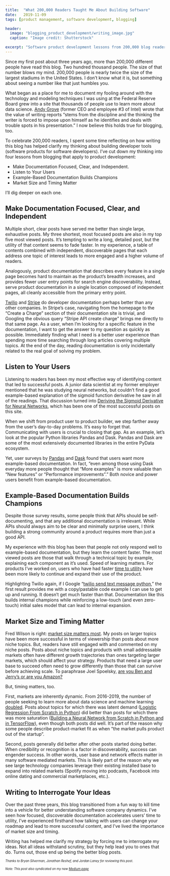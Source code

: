 ```yaml
---
title:  "What 200,000 Readers Taught Me About Building Software"
date:   2019-11-09
tags: [product management, software development, blogging]

header:
  image: "blogging_product_development/writing_image.jpg"
  caption: "Image credit: Shutterstock"

excerpt: "Software product development lessons from 200,000 blog readers"
---
```


Since my first post about three years ago, more than 200,000 different people have read this blog. Two hundred thousand people. The size of that number blows my mind. 200,000 people is nearly twice the size of the largest stadiums in the United States. I don’t know what it is, but something about seeing a number like that just humbles you.

What began as a place for me to document my fooling around with the technology and modeling techniques I was using at the Federal Reserve Board grew into a site that thousands of people use to learn more about data science. [Andy Grove](https://en.wikipedia.org/wiki/Andrew_Grove) (former CEO and employee #3 of Intel) wrote that the value of writing reports “stems from the discipline and the thinking the writer is forced to impose upon himself as he identifies and deals with trouble spots in his presentation.” I now believe this holds true for blogging, too.

To celebrate 200,000 readers, I spent some time reflecting on how writing this blog has helped clarify my thinking about building developer tools (software products for software developers). I’ve cut down my thinking into four lessons from blogging that apply to product development:

- Make Documentation Focused, Clear, and Independent.
- Listen to Your Users
- Example-Based Documentation Builds Champions
- Market Size and Timing Matter

I’ll dig deeper on each one.

## Make Documentation Focused, Clear, and Independent
Multiple short, clear posts have served me better than single large, exhaustive posts. My three shortest, most focused posts are also in my top five most viewed posts. It’s tempting to write a long, detailed post, but the utility of that content seems to fade faster. In my experience, a table of contents combined with independent, discoverable pages that each address one topic of interest leads to more engaged and a higher volume of readers.

Analogously, product documentation that describes every feature in a single page becomes hard to maintain as the product’s breadth increases, and provides fewer user entry points for search engine discoverability. Instead, serve product documentation in a single location composed of independent pages, all cleanly accessible from the primary entry point.

[Twilio](https://www.twilio.com/docs/sms) and [Stripe](https://stripe.com/docs/api) do developer documentation perhaps better than any other companies. In Stripe’s case, navigating from the homepage to the “Create a Charge” section of their documentation site is trivial, and Googling the obvious query “Stripe API create charge” brings me directly to that same page. As a user, when I’m looking for a specific feature in the documentation, I want to get the answer to my question as quickly as possible. Immediately finding what I need is a better user experience than spending more time searching through long articles covering multiple topics. At the end of the day, reading documentation is only incidentally related to the real goal of solving my problem.


## Listen to Your Users
Listening to readers has been my most effective way of identifying content that led to successful posts. A junior data scientist at my former employer mentioned that he was studying neural networks, but couldn’t find a good example-based explanation of the sigmoid function derivative he saw in all of the readings. That discussion turned into [Deriving the Sigmoid Derivative for Neural Networks](https://beckernick.github.io/sigmoid-derivative-neural-network/), which has been one of the most successful posts on this site. 

When we shift from product user to product builder, we step farther away from the user’s day-to-day problems. It’s easy to forget that. Communicating with users is crucial to closing that gap. As an example, let’s look at the popular Python libraries Pandas and Dask. Pandas and Dask are some of the most extensively documented libraries in the entire PyData ecosystem.

Yet, user surveys by [Pandas](https://dev.pandas.io/pandas-blog/2019-pandas-user-survey.html) and [Dask](https://blog.dask.org/2019/08/05/user-survey) found that users want more example-based documentation. In fact, “even among those using Dask everyday more people thought that “More examples” is more valuable than “New features” or “Performance improvements”.” Both novice and power users benefit from example-based documentation.


## Example-Based Documentation Builds Champions
Despite those survey results, some people think that APIs should be self-documenting, and that any additional documentation is irrelevant. While APIs should always aim to be clear and minimally surprise users, I think building a strong community around a product requires more than just a good API.

My experience with this blog has been that people not only respond well to example-based documentation, but they learn the content faster. The most viewed posts are those that walk through a technical topic by example, explaining each component as it’s used. Speed of learning matters. For products I’ve worked on, users who have had faster [time to utility](https://tomtunguz.com/time-to-utility/) have been more likely to continue and expand their use of the product.

Highlighting Twilio again, if I Google “[twilio send text message python](https://www.google.com/search?q=twilio+send+sms+python&oq=twilio+send+sms+python&aqs=chrome..69i57j69i60.356j0j1&sourceid=chrome&ie=UTF-8),” the first result provides me with a copy/pastable code example I can use to get up and running. It doesn’t get much faster than that. Documentation like this builds internal champions while reinforcing a low-touch (and even zero-touch) initial sales model that can lead to internal expansion.


## Market Size and Timing Matter
Fred Wilson is right: [market size matters most](https://avc.com/2019/03/market-team-product/). My posts on larger topics have been more successful in terms of viewership than posts about more niche topics. But, readers have still engaged with and commented on my niche posts. Posts about niche topics and products with small addressable markets often have different growth trajectories than ones targeting larger markets, which should affect your strategy. Products that need a large user base to succeed often need to grow differently than those that can survive before achieving scale. To paraphrase Joel Spoelsky, [are you Ben and Jerry’s or are you Amazon?](https://www.joelonsoftware.com/2000/05/12/strategy-letter-i-ben-and-jerrys-vs-amazon/)

But, timing matters, too.

First, markets are inherently dynamic. From 2016-2019, the number of people seeking to learn more about data science and machine learning [doubled](https://trends.google.com/trends/explore?date=2016-10-04%202019-11-04&geo=US&q=machine%20learning,data%20science). Posts about topics for which there was latent demand ([Logistic Regression From Scratch in Python](https://beckernick.github.io/logistic-regression-from-scratch/)) did better than posts for which there was more saturation ([Building a Neural Network from Scratch in Python and in TensorFlow](https://beckernick.github.io/neural-network-scratch/)), even though both posts did well. It’s part of the reason why some people describe product-market fit as when “the market pulls product out of the startup”.

Second, posts generally did better after other posts started doing better. When credibility or recognition is a factor in discoverability, success can engender success. In other words, user base and network effects matter in many software mediated markets. This is likely part of the reason why we see large technology companies leverage their existing installed base to expand into related markets (Spotify moving into podcasts, Facebook into online dating and commercial marketplaces, etc.).


## Writing to Interrogate Your Ideas
Over the past three years, this blog transitioned from a fun way to kill time into a vehicle for better understanding software company dynamics. I’ve seen how focused, discoverable documentation accelerates users’ time to utility, I’ve experienced firsthand how talking with users can change your roadmap and lead to more successful content, and I’ve lived the importance of market size and timing.

Writing has helped me clarify my strategy by forcing me to interrogate my ideas. Not all ideas withstand scrutiny, but they help lead you to ones that do. Turns out, those end up being the better blog posts.

<sub><sub>*Thanks to Bryan Silverman, Jonathan Reshef, and Jordan Laney for reviewing this post.*</sub></sub>

<sub><sub>*Note: This post also syndicated on my new [Medium page](https://medium.com/@beckernick)*</sub></sub>